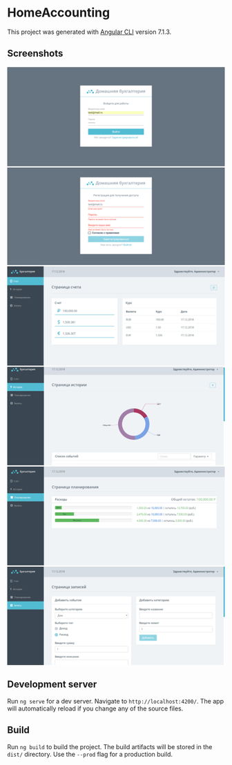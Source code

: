 # HomeAccounting

This project was generated with [Angular CLI](https://github.com/angular/angular-cli) version 7.1.3.

## Screenshots
![Screenshot](/screenshots/screenshot1.PNG)
![Screenshot](/screenshots/screenshot2.PNG)
![Screenshot](/screenshots/screenshot3.PNG)
![Screenshot](/screenshots/screenshot4.PNG)
![Screenshot](/screenshots/screenshot5.PNG)
![Screenshot](/screenshots/screenshot6.PNG)

## Development server

Run `ng serve` for a dev server. Navigate to `http://localhost:4200/`. The app will automatically reload if you change any of the source files.

## Build

Run `ng build` to build the project. The build artifacts will be stored in the `dist/` directory. Use the `--prod` flag for a production build.
